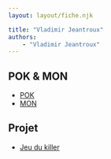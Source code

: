 ```yaml
---
layout: layout/fiche.njk

title: "Vladimir Jeantroux"
authors:
    - "Vladimir Jeantroux"
---
```


## POK & MON

* [POK](./pok)
* [MON](./mon)

## Projet 

* [Jeu du killer](../../../projets/2023-2024/Killer/)